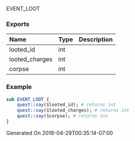 EVENT_LOOT
### Exports
**Name**|**Type**|**Description**
:-----|:-----|:-----
looted_id|int|
looted_charges|int|
corpse|int|
### Example
```perl
sub EVENT_LOOT {
	quest::say($looted_id); # returns int
	quest::say($looted_charges); # returns int
	quest::say($corpse); # returns int
}
```

Generated On 2018-04-29T00:35:14-07:00